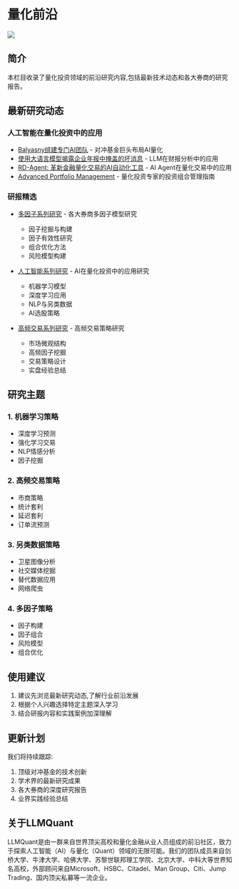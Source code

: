 # 量化前沿

![](https://fastly.jsdelivr.net/gh/bucketio/img11@main/2024/10/21/1729466068183-23134fce-3131-4262-b18c-f378d71af4f6.gif)

## 简介

本栏目收录了量化投资领域的前沿研究内容,包括最新技术动态和各大券商的研究报告。

## 最新研究动态

### 人工智能在量化投资中的应用

- [Balyasny组建专门AI团队](./最新技术/ChatGPT-Balyasny.md) - 对冲基金巨头布局AI量化
- [使用大语言模型揭露企业年报中掩盖的坏消息](./最新技术/llm-report.md) - LLM在财报分析中的应用
- [RD-Agent: 革新金融量化交易的AI自动化工具](./最新技术/rd-agent.md) - AI Agent在量化交易中的应用
- [Advanced Portfolio Management](./最新技术/Advanced%20Portfolio%20Management.md) - 量化投资专家的投资组合管理指南

### 研报精选

- [多因子系列研究](./研报精选/index.md#多因子系列) - 各大券商多因子模型研究
  - 因子挖掘与构建
  - 因子有效性研究
  - 组合优化方法
  - 风险模型构建

- [人工智能系列研究](./研报精选/index.md#人工智能系列) - AI在量化投资中的应用研究
  - 机器学习模型
  - 深度学习应用
  - NLP与另类数据
  - AI选股策略

- [高频交易系列研究](./研报精选/index.md#高频交易系列) - 高频交易策略研究
  - 市场微观结构
  - 高频因子挖掘
  - 交易策略设计
  - 实盘经验总结

## 研究主题

### 1. 机器学习策略

- 深度学习预测
- 强化学习交易
- NLP情感分析
- 因子挖掘

### 2. 高频交易策略

- 市商策略
- 统计套利
- 延迟套利
- 订单流预测

### 3. 另类数据策略

- 卫星图像分析
- 社交媒体挖掘
- 替代数据应用
- 网络爬虫

### 4. 多因子策略

- 因子构建
- 因子组合
- 风险模型
- 组合优化

## 使用建议

1. 建议先浏览最新研究动态,了解行业前沿发展
2. 根据个人兴趣选择特定主题深入学习
3. 结合研报内容和实践案例加深理解

## 更新计划

我们将持续跟踪:

1. 顶级对冲基金的技术创新
2. 学术界的最新研究成果
3. 各大券商的深度研究报告
4. 业界实践经验总结

## 关于LLMQuant

LLMQuant是由一群来自世界顶尖高校和量化金融从业人员组成的前沿社区，致力于探索人工智能（AI）与量化（Quant）领域的无限可能。我们的团队成员来自剑桥大学、牛津大学、哈佛大学、苏黎世联邦理工学院、北京大学、中科大等世界知名高校，外部顾问来自Microsoft、HSBC、Citadel、Man Group、Citi、Jump Trading、国内顶尖私募等一流企业。